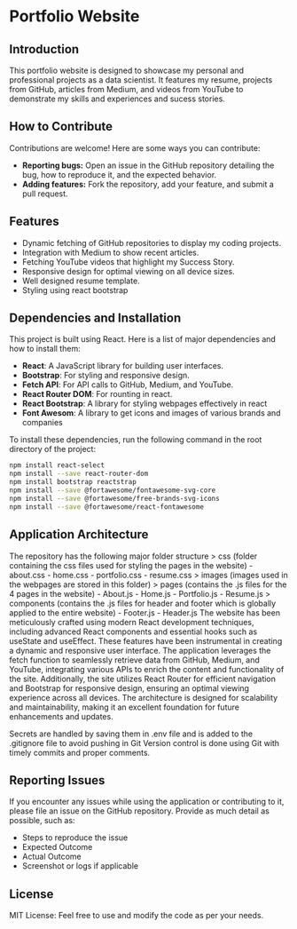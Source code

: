 # Portfolio Website

## Introduction
This portfolio website is designed to showcase my personal and professional projects as a data scientist. It features my resume, projects from GitHub, articles from Medium, and videos from YouTube to demonstrate my skills and experiences and sucess stories.

## How to Contribute
Contributions are welcome! Here are some ways you can contribute:
- **Reporting bugs:** Open an issue in the GitHub repository detailing the bug, how to reproduce it, and the expected behavior.
- **Adding features:** Fork the repository, add your feature, and submit a pull request.

## Features
- Dynamic fetching of GitHub repositories to display my coding projects.
- Integration with Medium to show recent articles.
- Fetching YouTube videos that highlight my Success Story.
- Responsive design for optimal viewing on all device sizes.
- Well designed resume template. 
- Styling using react bootstrap

## Dependencies and Installation
This project is built using React. Here is a list of major dependencies and how to install them:

- **React**: A JavaScript library for building user interfaces.
- **Bootstrap**: For styling and responsive design.
- **Fetch API**: For API calls to GitHub, Medium, and YouTube.
- **React Router DOM**: For rounting in react.
- **React Bootstrap**: A library for styling webpages effectively in react
- **Font Awesom**: A library to get icons and images of various brands and companies

To install these dependencies, run the following command in the root directory of the project:
```bash
npm install react-select
npm install --save react-router-dom
npm install bootstrap reactstrap
npm install --save @fortawesome/fontawesome-svg-core
npm install --save @fortawesome/free-brands-svg-icons
npm install --save @fortawesome/react-fontawesome
```
## Application Architecture
The repository has the following major folder structure
    > css (folder containing the css files used for styling the pages in the website)
        - about.css
        - home.css
        - portfolio.css
        - resume.css
    > images (images used in the webpages are stored in this folder)
    > pages (contains the .js files for the 4 pages in the website)
        - About.js
        - Home.js
        - Portfolio.js
        - Resume.js
    > components (contains the .js files for header and footer which is globally applied to the entire website)
        - Footer.js
        - Header.js
The website has been meticulously crafted using modern React development techniques, including advanced React components and essential hooks such as useState and useEffect. These features have been instrumental in creating a dynamic and responsive user interface. The application leverages the fetch function to seamlessly retrieve data from GitHub, Medium, and YouTube, integrating various APIs to enrich the content and functionality of the site. Additionally, the site utilizes React Router for efficient navigation and Bootstrap for responsive design, ensuring an optimal viewing experience across all devices. The architecture is designed for scalability and maintainability, making it an excellent foundation for future enhancements and updates. 

Secrets are handled by saving them in .env file and is added to the .gitignore file to avoid pushing in Git 
Version control is done using Git with timely commits and proper comments. 

## Reporting Issues
If you encounter any issues while using the application or contributing to it, please file an issue on the GitHub repository. Provide as much detail as possible, such as:
- Steps to reproduce the issue
- Expected Outcome
- Actual Outcome
- Screenshot or logs if applicable

## License 
MIT License: Feel free to use and modify the code as per your needs. 


